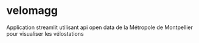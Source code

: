 # velomagg
Application streamlit utilisant api open data de la Métropole de Montpellier pour visualiser les vélostations
